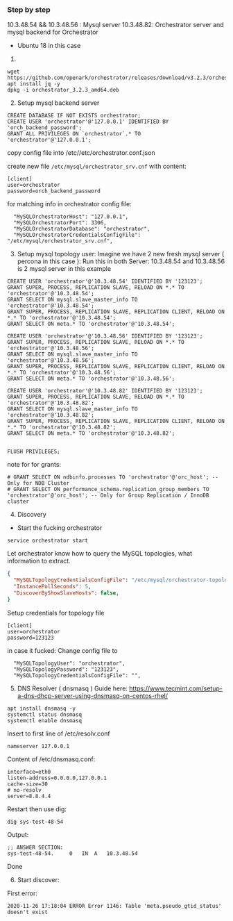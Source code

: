 ### Step by step 
10.3.48.54 && 10.3.48.56 : Mysql server
10.3.48.82: Orchestrator server and mysql backend for Orchestrator

- Ubuntu 18 in this case

1.
```
wget https://github.com/openark/orchestrator/releases/download/v3.2.3/orchestrator_3.2.3_amd64.deb
apt install jq -y
dpkg -i orchestrator_3.2.3_amd64.deb
```

2. Setup mysql backend server
```
CREATE DATABASE IF NOT EXISTS orchestrator;
CREATE USER 'orchestrator'@'127.0.0.1' IDENTIFIED BY 'orch_backend_password';
GRANT ALL PRIVILEGES ON `orchestrator`.* TO 'orchestrator'@'127.0.0.1';
```

copy config file into /etc//etc/orchestrator.conf.json

create new file `/etc/mysql/orchestrator_srv.cnf` with content:
```
[client]
user=orchestrator
password=orch_backend_password
```
for matching info in orchestrator config file:
```
  "MySQLOrchestratorHost": "127.0.0.1",
  "MySQLOrchestratorPort": 3306,
  "MySQLOrchestratorDatabase": "orchestrator",
  "MySQLOrchestratorCredentialsConfigFile": "/etc/mysql/orchestrator_srv.cnf",
```

3. Setup mysql topology user:
Imagine we have 2 new fresh mysql server ( percona in this case ):
Run this in both Server: 10.3.48.54 and 10.3.48.56 is 2 mysql server in this example
```
CREATE USER 'orchestrator'@'10.3.48.54' IDENTIFIED BY '123123';
GRANT SUPER, PROCESS, REPLICATION SLAVE, RELOAD ON *.* TO 'orchestrator'@'10.3.48.54';
GRANT SELECT ON mysql.slave_master_info TO 'orchestrator'@'10.3.48.54';
GRANT SUPER, PROCESS, REPLICATION SLAVE, REPLICATION CLIENT, RELOAD ON *.* TO 'orchestrator'@'10.3.48.54';
GRANT SELECT ON meta.* TO 'orchestrator'@'10.3.48.54';

CREATE USER 'orchestrator'@'10.3.48.56' IDENTIFIED BY '123123';
GRANT SUPER, PROCESS, REPLICATION SLAVE, RELOAD ON *.* TO 'orchestrator'@'10.3.48.56';
GRANT SELECT ON mysql.slave_master_info TO 'orchestrator'@'10.3.48.56';
GRANT SUPER, PROCESS, REPLICATION SLAVE, REPLICATION CLIENT, RELOAD ON *.* TO 'orchestrator'@'10.3.48.56';
GRANT SELECT ON meta.* TO 'orchestrator'@'10.3.48.56';

CREATE USER 'orchestrator'@'10.3.48.82' IDENTIFIED BY '123123';
GRANT SUPER, PROCESS, REPLICATION SLAVE, RELOAD ON *.* TO 'orchestrator'@'10.3.48.82';
GRANT SELECT ON mysql.slave_master_info TO 'orchestrator'@'10.3.48.82';
GRANT SUPER, PROCESS, REPLICATION SLAVE, REPLICATION CLIENT, RELOAD ON *.* TO 'orchestrator'@'10.3.48.82';
GRANT SELECT ON meta.* TO 'orchestrator'@'10.3.48.82';


FLUSH PRIVILEGES;
```
note for for grants:
```
# GRANT SELECT ON ndbinfo.processes TO 'orchestrator'@'orc_host'; -- Only for NDB Cluster
# GRANT SELECT ON performance_schema.replication_group_members TO 'orchestrator'@'orc_host'; -- Only for Group Replication / InnoDB cluster
```


4. Discovery
- Start the fucking orchestrator
```
service orchestrator start
```

Let orchestrator know how to query the MySQL topologies, what information to extract.
```json
{
  "MySQLTopologyCredentialsConfigFile": "/etc/mysql/orchestrator-topology.cnf",
  "InstancePollSeconds": 5,
  "DiscoverByShowSlaveHosts": false,
}
```

Setup credentials for topology file
```
[client]
user=orchestrator
password=123123
```

in case it fucked: 
Change config file to
```
  "MySQLTopologyUser": "orchestrator",
  "MySQLTopologyPassword": "123123",
  "MySQLTopologyCredentialsConfigFile": "",
```

5. DNS Resolver ( dnsmasq )
Guide here: https://www.tecmint.com/setup-a-dns-dhcp-server-using-dnsmasq-on-centos-rhel/
```
apt install dnsmasq -y
systemctl status dnsmasq
systemctl enable dnsmasq
```
Insert to first line of /etc/resolv.conf
```
nameserver 127.0.0.1
```

Content of /etc/dnsmasq.conf:
```
interface=eth0
listen-address=0.0.0.0,127.0.0.1
cache-size=30
# no-resolv
server=8.8.4.4
```

Restart then use dig:
```
dig sys-test-48-54
```

Output:
```
;; ANSWER SECTION:
sys-test-48-54.		0	IN	A	10.3.48.54
```

Done

6. Start discover:

First error:
```
2020-11-26 17:18:04 ERROR Error 1146: Table 'meta.pseudo_gtid_status' doesn't exist
```

